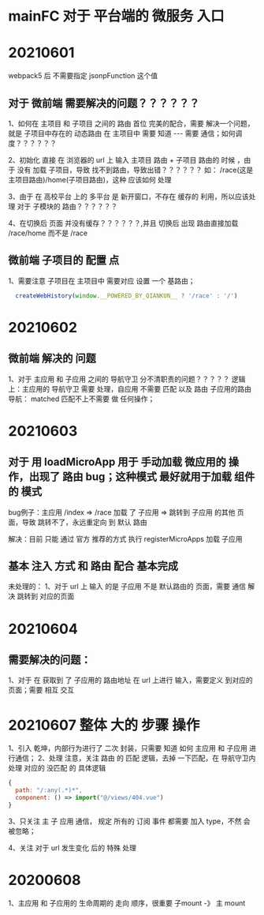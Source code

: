 # mainFC 对于 平台端的 微服务 入口

# 20210601
webpack5 后 不需要指定 jsonpFunction 这个值

## 对于 微前端 需要解决的问题？？？？？？
1、如何在 主项目 和 子项目 之间的 路由 首位 完美的配合，需要 解决一个问题，就是 子项目中存在的 动态路由 在 主项目中 需要 知道 --- 需要 通信；如何调度？？？？？？

2、初始化 直接 在 浏览器的 url 上 输入 主项目 路由 + 子项目 路由的 时候 ，由于 没有 加载 子项目，导致 找不到路由，导致出错？？？？？？
如： /race(这是 主项目路由)/home(子项目路由)，这种 应该如何 处理

3、由于 在 高校平台 上的 多平台 是 新开窗口，不存在 缓存的 利用，所以应该处理 对于 子模块的 路由？？？？？？

4、在切换后 页面 并没有缓存？？？？？？,并且 切换后 出现 路由直接加载 /race/home 而不是 /race

## 微前端 子项目的 配置 点
1、需要注意 子项目在 主项目中 需要对应 设置 一个 基路由；
```js
  createWebHistory(window.__POWERED_BY_QIANKUN__ ? '/race' : '/')
```


# 20210602

## 微前端 解决的 问题
1、对于 主应用 和 子应用 之间的 导航守卫 分不清职责的问题？？？？？
逻辑上：主应用的 导航守卫 需要 处理，自应用 不需要 匹配 以及 路由
子应用的路由导航： matched 匹配不上不需要 做 任何操作；


# 20210603

## 对于 用 loadMicroApp 用于 手动加载 微应用的 操作，出现了 路由 bug；这种模式 最好就用于加载 组件的 模式
bug例子：主应用 /index => /race 加载 了 子应用 => 跳转到 子应用 的其他 页面，导致 跳转不了，永远重定向 到 默认 路由

解决：目前 只能 通过 官方 推荐的方式 执行 registerMicroApps 加载 子应用

## 基本 注入 方式 和 路由 配合 基本完成
未处理的：
1、对于 url 上 输入 的是 子应用 不是 默认路由的 页面，需要 通信 解决 跳转到 对应的页面


# 20210604

## 需要解决的问题：
1、对于 在 获取到 了 子应用的 路由地址 在 url 上进行 输入，需要定义 到对应的 页面；需要 相互 交互



# 20210607 整体 大的 步骤 操作
1、引入 乾坤，内部行为进行了 二次 封装，只需要 知道 如何 主应用 和 子应用 进行通信；
2、处理 注意，关注 路由 的 匹配 逻辑，去掉 一下匹配，在 导航守卫内 处理 对应的 没匹配 的 具体逻辑
```js
{
  path: "/:any(.*)*",
  component: () => import("@/views/404.vue")
}
```
3、只关注 主 子 应用 通信， 规定 所有的 订阅 事件  都需要 加入 type，不然 会被忽略；

4、关注 对于 url 发生变化 后的 特殊 处理


# 20200608
1、主应用 和 子应用的 生命周期的 走向 顺序，很重要
子mount -》 主 mount




